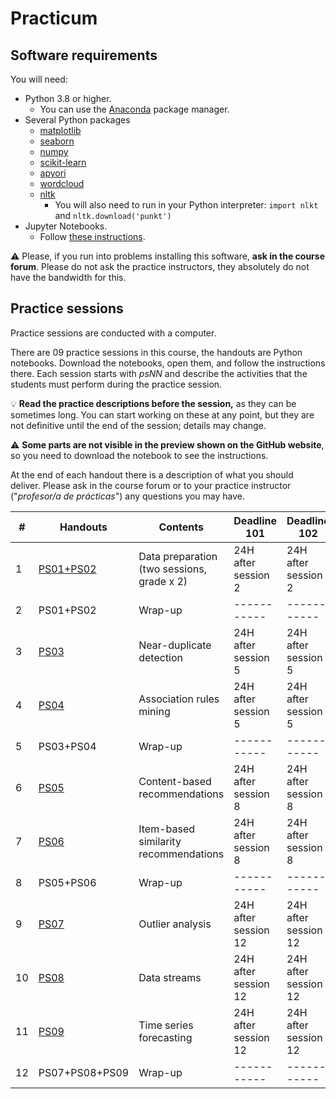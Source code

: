 # Practicum

## Software requirements

You will need:

* Python 3.8 or higher.
   * You can use the [Anaconda](https://www.anaconda.com/products/individual) package manager.
* Several Python packages
   * [matplotlib](https://matplotlib.org/)
   * [seaborn](https://seaborn.pydata.org/)
   * [numpy](https://numpy.org/)
   * [scikit-learn](https://scikit-learn.org/stable/)
   * [apyori](https://pypi.org/project/apyori/)
   * [wordcloud](https://github.com/amueller/word_cloud)
   * [nltk](https://www.nltk.org/)
      * You will also need to run in your Python interpreter: `import nlkt` and `nltk.download('punkt')`
* Jupyter Notebooks.
   * Follow [these instructions](https://jupyter.org/install.html).

:warning: Please, if you run into problems installing this software, **ask in the course forum**. Please do not ask the practice instructors, they absolutely do not have the bandwidth for this.

## Practice sessions

Practice sessions are conducted with a computer.

There are 09 practice sessions in this course, the handouts are Python notebooks. Download the notebooks, open them, and follow the instructions there. Each session starts with *psNN* and describe the activities that the students must perform during the practice session.

:bulb: **Read the practice descriptions before the session,** as they can be sometimes long. You can start working on these at any point, but they are not definitive until the end of the session; details may change.

:warning: **Some parts are not visible in the preview shown on the GitHub website**, so you need to download the notebook to see the instructions.

At the end of each handout there is a description of what you should deliver. Please ask in the course forum or to your practice instructor ("*profesor/a de prácticas*") any questions you may have.

| # | Handouts                                    | Contents | Deadline 101 |  Deadline 102 | Deadline 103 |
|---|---------------------------------------------|----------| -----------| -----------| ----------- |
| 1 | [PS01+PS02](ps01_02_data_preparation.ipynb)   | Data preparation (two sessions, grade x 2) | 24H after session 2 | 24H after session 2 | 24H after session 2 |
| 2 | PS01+PS02                                     | Wrap-up | -----------|----------- |----------- |
| 3 | [PS03](ps03_near_duplicates.ipynb)            | Near-duplicate detection | 24H after session 5 | 24H after session 5 | 24H after session 5 |
| 4 | [PS04](ps04_association_rules.ipynb)          | Association rules mining | 24H after session 5 | 24H after session 5 | 24H after session 5 |
| 5 | PS03+PS04                                     | Wrap-up |----------- | -----------|----------- |
| 6 | [PS05](ps05_content_based_recsys.ipynb)       | Content-based recommendations         | 24H after session 8 | 24H after session 8 | 24H after session 8 |
| 7 | [PS06](ps06_item_based_recsys.ipynb)          | Item-based similarity recommendations | 24H after session 8 | 24H after session 8 | 24H after session 8 |
| 8 | PS05+PS06                                     | Wrap-up | -----------| -----------|----------- |
| 9 | [PS07](ps07_outlier_analysis.ipynb)           | Outlier analysis        | 24H after session 12 | 24H after session 12 | 24H after session 12 |
| 10 | [PS08](ps08_data_streams.ipynb)              | Data streams            | 24H after session 12 | 24H after session 12 | 24H after session 12 |
| 11 | [PS09](ps09_forecasting.ipynb)               | Time series forecasting | 24H after session 12 | 24H after session 12 | 24H after session 12 |
| 12 | PS07+PS08+PS09                               | Wrap-up | -----------|----------- |----------- |
